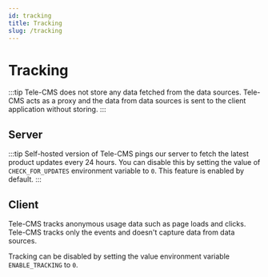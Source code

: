```yaml
---
id: tracking
title: Tracking
slug: /tracking
---
```


# Tracking

:::tip
Tele-CMS does not store any data fetched from the data sources. Tele-CMS acts as a proxy and the data from data sources is sent to the client application without storing.
:::

## Server

:::tip
Self-hosted version of Tele-CMS pings our server to fetch the latest product updates every 24 hours. You can disable this by setting the value of `CHECK_FOR_UPDATES` environment variable to `0`. This feature is enabled by default.
:::

## Client

Tele-CMS tracks anonymous usage data such as page loads and clicks. Tele-CMS tracks only the events and doesn't capture data from data sources.

Tracking can be disabled by setting the value environment variable `ENABLE_TRACKING` to `0`.
